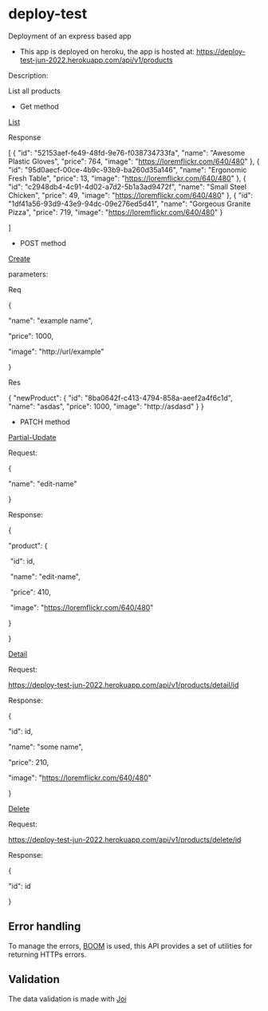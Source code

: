 # deploy-test
Deployment of an express based app

- This app is deployed on heroku, the app is hosted at: https://deploy-test-jun-2022.herokuapp.com/api/v1/products

Description:

List all products

* Get method

[List](https://deploy-test-jun-2022.herokuapp.com/api/v1/products/)

Response

[
    {
        "id": "52153aef-fe49-48fd-9e76-f038734733fa",
        "name": "Awesome Plastic Gloves",
        "price": 764,
        "image": "https://loremflickr.com/640/480"
    },
    {
        "id": "95d0aecf-00ce-4b9c-93b9-ba260d35a146",
        "name": "Ergonomic Fresh Table",
        "price": 13,
        "image": "https://loremflickr.com/640/480"
    },
    {
        "id": "c2948db4-4c91-4d02-a7d2-5b1a3ad9472f",
        "name": "Small Steel Chicken",
        "price": 49,
        "image": "https://loremflickr.com/640/480"
    },
    {
        "id": "1df41a56-93d9-43e9-94dc-09e276ed5d41",
        "name": "Gorgeous Granite Pizza",
        "price": 719,
        "image": "https://loremflickr.com/640/480"
    }
    
]


* POST method

[Create](https://deploy-test-jun-2022.herokuapp.com/api/v1/products/new) 

parameters: 

Req

{

  "name": "example name",

  "price": 1000,

  "image": "http://url/example"

}

Res

{
    "newProduct": {
        "id": "8ba0642f-c413-4794-858a-aeef2a4f6c1d",
        "name": "asdas",
        "price": 1000,
        "image": "http://asdasd"
    }
}


* PATCH method

[Partial-Update](https://deploy-test-jun-2022.herokuapp.com/api/v1/products/detail/)

Request: 

{

  "name": "edit-name"

}

Response:

{

  "product": {

​    "id": id,

​    "name": "edit-name",

​    "price": 410,

​    "image": "https://loremflickr.com/640/480"

  }

}

[Detail](https://deploy-test-jun-2022.herokuapp.com/api/v1/products/detail/)

Request:

https://deploy-test-jun-2022.herokuapp.com/api/v1/products/detail/id

Response:

{

  "id": id,

  "name": "some name",

  "price": 210,

  "image": "https://loremflickr.com/640/480"

}

[Delete](https://deploy-test-jun-2022.herokuapp.com/api/v1/products/delete/id)

Request:

https://deploy-test-jun-2022.herokuapp.com/api/v1/products/delete/id

Response:

{

  "id": id

}



## Error handling

To manage the errors, [BOOM](https://hapi.dev/module/boom/api/?v=9.1.4) is used, this API provides a set of utilities for returning HTTPs errors. 

## Validation

The data validation is made with [Joi](https://joi.dev/) 



















